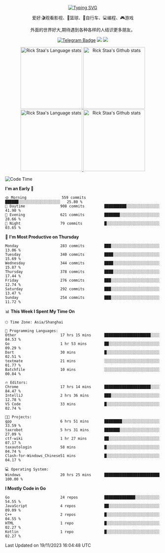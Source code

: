 <div align="center"> 

[![Typing SVG](https://readme-typing-svg.herokuapp.com?size=25&duration=2500&color=eeeeee&vCenter=true&width=200&height=40&lines=Hi+there+%F0%9F%91%8B%F0%9F%8F%BB;I'm+DanBai)](https://git.io/typing-svg)

爱好:🎬观看影视、🏀篮球、🚴自行车、💻编程、🎮游戏

外面的世界好大,期待遇到各种各样的人结识更多朋友。

[![Telegram Badge](https://img.shields.io/badge/-Telegram-blue?style=flat&logo=Telegram&logoColor=white)](https://t.me/danbai9420) 
[![](https://img.shields.io/badge/-Blog-brightgreen?style=flat&logo=Blogger&logoColor=white)](https://p00q.cn)
[![](https://img.shields.io/badge/-Email-red?style=flat&logo=Mail.Ru&logoColor=white)](mailto:danbai@88.com)
</div>

<!-- Light Mode -->
<div align="center"> 
<a href="https://github.com/anuraghazra/github-readme-stats#gh-light-mode-only">
<img height=200 src="https://github-readme-stats.vercel.app/api/top-langs/?username=danbai225&layout=compact&langs_count=10&hide_border=1&role=OWNER,COLLABORATOR#gh-light-mode-only" alt="Rick Staa's Language stats" />
</a>
<a href="https://github.com/anuraghazra/github-readme-stats#gh-light-mode-only">
<img height=200 src="https://github-readme-stats.vercel.app/api?username=danbai225&show_icons=true&count_private=true&line_height=28&hide_border=1&include_all_commits=true&card_width=450&role=OWNER,COLLABORATOR&exclude_repo=github-readme-stats#gh-light-mode-only" alt="Rick Staa's Github stats" />
</a>
</div>

<!-- Dark Mode -->
<div align="center"> 
<a href="https://github.com/anuraghazra/github-readme-stats#gh-dark-mode-only">
<img height=200 src="https://github-readme-stats.vercel.app/api/top-langs/?username=danbai225&layout=compact&langs_count=10&hide_border=1&role=OWNER,COLLABORATOR&theme=github_dark#gh-dark-mode-only" alt="Rick Staa's Language stats" />
</a>
<a href="https://github.com/anuraghazra/github-readme-stats#gh-dark-mode-only">
<img height=200 src="https://github-readme-stats.vercel.app/api?username=danbai225&show_icons=true&count_private=true&line_height=28&hide_border=1&include_all_commits=true&card_width=450&role=OWNER,COLLABORATOR&exclude_repo=github-readme-stats&theme=github_dark#gh-dark-mode-only" alt="Rick Staa's Github stats" />
</a>
</div>

<!--START_SECTION:waka-->
![Code Time](http://img.shields.io/badge/Code%20Time-1%2C498%20hrs%2035%20mins-blue)

**I'm an Early 🐤** 

```text
🌞 Morning                559 commits         ██████░░░░░░░░░░░░░░░░░░░   25.80 % 
🌆 Daytime                908 commits         ██████████░░░░░░░░░░░░░░░   41.90 % 
🌃 Evening                621 commits         ███████░░░░░░░░░░░░░░░░░░   28.66 % 
🌙 Night                  79 commits          █░░░░░░░░░░░░░░░░░░░░░░░░   03.65 % 
```
📅 **I'm Most Productive on Thursday** 

```text
Monday                   283 commits         ███░░░░░░░░░░░░░░░░░░░░░░   13.06 % 
Tuesday                  340 commits         ████░░░░░░░░░░░░░░░░░░░░░   15.69 % 
Wednesday                344 commits         ████░░░░░░░░░░░░░░░░░░░░░   15.87 % 
Thursday                 378 commits         ████░░░░░░░░░░░░░░░░░░░░░   17.44 % 
Friday                   276 commits         ███░░░░░░░░░░░░░░░░░░░░░░   12.74 % 
Saturday                 292 commits         ███░░░░░░░░░░░░░░░░░░░░░░   13.47 % 
Sunday                   254 commits         ███░░░░░░░░░░░░░░░░░░░░░░   11.72 % 
```


📊 **This Week I Spent My Time On** 

```text
🕑︎ Time Zone: Asia/Shanghai

💬 Programming Languages: 
Other                    17 hrs 15 mins      █████████████████████░░░░   84.53 % 
Go                       1 hr 53 mins        ██░░░░░░░░░░░░░░░░░░░░░░░   09.29 % 
Dart                     30 mins             █░░░░░░░░░░░░░░░░░░░░░░░░   02.51 % 
textmate                 21 mins             ░░░░░░░░░░░░░░░░░░░░░░░░░   01.77 % 
Batchfile                10 mins             ░░░░░░░░░░░░░░░░░░░░░░░░░   00.84 % 

🔥 Editors: 
Chrome                   17 hrs 14 mins      █████████████████████░░░░   84.47 % 
IntelliJ                 2 hrs 36 mins       ███░░░░░░░░░░░░░░░░░░░░░░   12.78 % 
VS Code                  33 mins             █░░░░░░░░░░░░░░░░░░░░░░░░   02.74 % 

🐱‍💻 Projects: 
gpp                      6 hrs 51 mins       ████████░░░░░░░░░░░░░░░░░   33.59 % 
taxrobot                 5 hrs 31 mins       ███████░░░░░░░░░░░░░░░░░░   27.09 % 
ctf-wiki                 1 hr 27 mins        ██░░░░░░░░░░░░░░░░░░░░░░░   07.17 % 
taxautologin             58 mins             █░░░░░░░░░░░░░░░░░░░░░░░░   04.74 % 
Clash-for-Windows_Chinese51 mins             █░░░░░░░░░░░░░░░░░░░░░░░░   04.17 % 

💻 Operating System: 
Windows                  20 hrs 25 mins      █████████████████████████   100.00 % 
```

**I Mostly Code in Go** 

```text
Go                       24 repos            ██████████████░░░░░░░░░░░   54.55 % 
JavaScript               4 repos             ██░░░░░░░░░░░░░░░░░░░░░░░   09.09 % 
C++                      2 repos             █░░░░░░░░░░░░░░░░░░░░░░░░   04.55 % 
HTML                     1 repo              █░░░░░░░░░░░░░░░░░░░░░░░░   02.27 % 
Kotlin                   1 repo              █░░░░░░░░░░░░░░░░░░░░░░░░   02.27 % 
```




 Last Updated on 19/11/2023 16:04:48 UTC
<!--END_SECTION:waka-->

